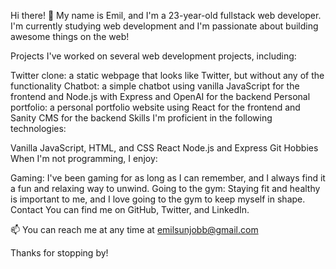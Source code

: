 Hi there! 👋
My name is Emil, and I'm a 23-year-old fullstack web developer. I'm currently studying web development and I'm passionate about building awesome things on the web!

Projects
I've worked on several web development projects, including:

Twitter clone: a static webpage that looks like Twitter, but without any of the functionality
Chatbot: a simple chatbot using vanilla JavaScript for the frontend and Node.js with Express and OpenAI for the backend
Personal portfolio: a personal portfolio website using React for the frontend and Sanity CMS for the backend
Skills
I'm proficient in the following technologies:

Vanilla JavaScript, HTML, and CSS
React
Node.js and Express
Git
Hobbies
When I'm not programming, I enjoy:

Gaming: I've been gaming for as long as I can remember, and I always find it a fun and relaxing way to unwind.
Going to the gym: Staying fit and healthy is important to me, and I love going to the gym to keep myself in shape.
Contact
You can find me on GitHub, Twitter, and LinkedIn.

📫 You can reach me at any time at emilsunjobb@gmail.com

Thanks for stopping by!


<!---
EmilSunden/EmilSunden is a ✨ special ✨ repository because its `README.md` (this file) appears on your GitHub profile.
You can click the Preview link to take a look at your changes.
--->
